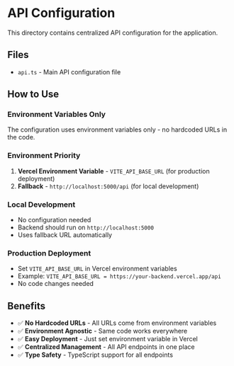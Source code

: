 # API Configuration

This directory contains centralized API configuration for the application.

## Files

- `api.ts` - Main API configuration file

## How to Use

### Environment Variables Only

The configuration uses environment variables only - no hardcoded URLs in the code.

### Environment Priority

1. **Vercel Environment Variable** - `VITE_API_BASE_URL` (for production deployment)
2. **Fallback** - `http://localhost:5000/api` (for local development)

### Local Development

- No configuration needed
- Backend should run on `http://localhost:5000`
- Uses fallback URL automatically

### Production Deployment

- Set `VITE_API_BASE_URL` in Vercel environment variables
- Example: `VITE_API_BASE_URL = https://your-backend.vercel.app/api`
- No code changes needed

## Benefits

- ✅ **No Hardcoded URLs** - All URLs come from environment variables
- ✅ **Environment Agnostic** - Same code works everywhere
- ✅ **Easy Deployment** - Just set environment variable in Vercel
- ✅ **Centralized Management** - All API endpoints in one place
- ✅ **Type Safety** - TypeScript support for all endpoints
